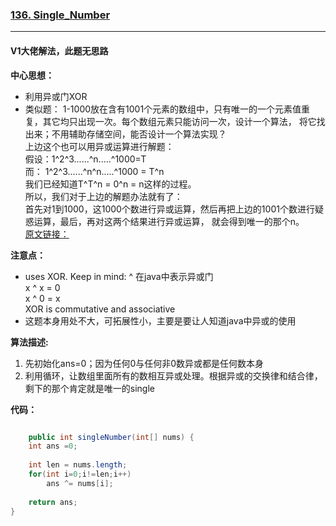 ### [136. Single_Number](//leetcode.com/problems/single-number/)

---

#### V1大佬解法，此题无思路

**中心思想：**
- 利用异或门XOR
- 类似题：
1-1000放在含有1001个元素的数组中，只有唯一的一个元素值重复，其它均只出现一次。每个数组元素只能访问一次，设计一个算法，
将它找出来；不用辅助存储空间，能否设计一个算法实现？<br/>
上边这个也可以用异或运算进行解题：<br/>
	假设：1^2^3......^n.....^1000=T<br/>
	而： 1^2^3......^n^n.....^1000 = T^n<br/>
	我们已经知道T^T^n = 0^n = n这样的过程。<br/>
	所以，我们对于上边的解题办法就有了：<br/>
	首先对1到1000，这1000个数进行异或运算，然后再把上边的1001个数进行疑惑运算，最后，再对这两个结果进行异或运算，
	就会得到唯一的那个n。<br/>
[原文链接：](https://blog.csdn.net/wohaqiyi/article/details/80931693)

**注意点：**
- uses XOR. Keep in mind:   ^  在java中表示异或门<br/>
 x ^ x = 0<br/>
 x ^ 0 = x<br/>
 XOR is commutative and associative
- 这题本身用处不大，可拓展性小，主要是要让人知道java中异或的使用



**算法描述:**
1. 先初始化ans=0；因为任何0与任何非0数异或都是任何数本身
2. 利用循环，让数组里面所有的数相互异或处理。根据异或的交换律和结合律，剩下的那个肯定就是唯一的single

**代码：**
```java

    public int singleNumber(int[] nums) {
    int ans =0;
    
    int len = nums.length;
    for(int i=0;i!=len;i++)
        ans ^= nums[i];
    
    return ans;   
}
```

